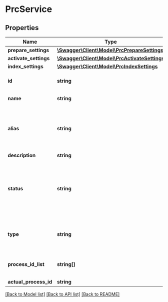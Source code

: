 # PrcService

## Properties
Name | Type | Description | Notes
------------ | ------------- | ------------- | -------------
**prepare_settings** | [**\Swagger\Client\Model\PrcPrepareSettings**](PrcPrepareSettings.md) |  | [optional] 
**activate_settings** | [**\Swagger\Client\Model\PrcActivateSettings**](PrcActivateSettings.md) |  | [optional] 
**index_settings** | [**\Swagger\Client\Model\PrcIndexSettings**](PrcIndexSettings.md) |  | [optional] 
**id** | **string** | Service unique identifier. It cannot be modified. | [optional] 
**name** | **string** | User-defined name for the service | 
**alias** | **string** | Alias name of the service. Services can be accessed via this name.\r\nAlias can be modified. It is unique amongst the services. | [optional] 
**description** | **string** | Service description | [optional] 
**status** | **string** | New - the service was created | \r\nBusy - the service is working on something (e.g.: during the Prepare) | \r\nPrepared - the service was prepared so you can activate it to use | \r\nActive - the service so you can use it | [optional] 
**type** | **string** | Type of the service.\r\nCurrently supported types:\r\n- Classifier\r\n- Prc | 
**process_id_list** | **string[]** | Contains all the process ids which belong to this service | [optional] 
**actual_process_id** | **string** |  | [optional] 


[[Back to Model list]](../README.md#documentation-for-models) [[Back to API list]](../README.md#documentation-for-api-endpoints) [[Back to README]](../README.md)


